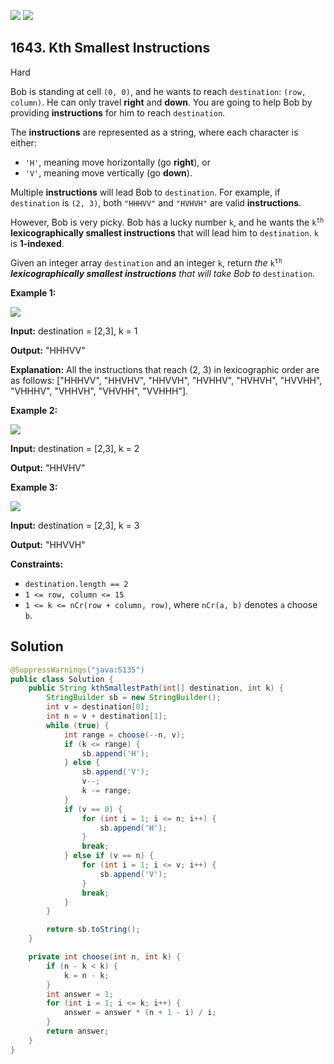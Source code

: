 [![](https://img.shields.io/github/stars/javadev/LeetCode-in-Java?label=Stars&style=flat-square)](https://github.com/javadev/LeetCode-in-Java)
[![](https://img.shields.io/github/forks/javadev/LeetCode-in-Java?label=Fork%20me%20on%20GitHub%20&style=flat-square)](https://github.com/javadev/LeetCode-in-Java/fork)

## 1643\. Kth Smallest Instructions

Hard

Bob is standing at cell `(0, 0)`, and he wants to reach `destination`: `(row, column)`. He can only travel **right** and **down**. You are going to help Bob by providing **instructions** for him to reach `destination`.

The **instructions** are represented as a string, where each character is either:

*   `'H'`, meaning move horizontally (go **right**), or
*   `'V'`, meaning move vertically (go **down**).

Multiple **instructions** will lead Bob to `destination`. For example, if `destination` is `(2, 3)`, both `"HHHVV"` and `"HVHVH"` are valid **instructions**.

However, Bob is very picky. Bob has a lucky number `k`, and he wants the <code>k<sup>th</sup></code> **lexicographically smallest instructions** that will lead him to `destination`. `k` is **1-indexed**.

Given an integer array `destination` and an integer `k`, return _the_ <code>k<sup>th</sup></code> _**lexicographically smallest instructions** that will take Bob to_ `destination`.

**Example 1:**

![](https://assets.leetcode.com/uploads/2020/10/12/ex1.png)

**Input:** destination = [2,3], k = 1

**Output:** "HHHVV"

**Explanation:** All the instructions that reach (2, 3) in lexicographic order are as follows: ["HHHVV", "HHVHV", "HHVVH", "HVHHV", "HVHVH", "HVVHH", "VHHHV", "VHHVH", "VHVHH", "VVHHH"].

**Example 2:**

**![](https://assets.leetcode.com/uploads/2020/10/12/ex2.png)**

**Input:** destination = [2,3], k = 2

**Output:** "HHVHV"

**Example 3:**

**![](https://assets.leetcode.com/uploads/2020/10/12/ex3.png)**

**Input:** destination = [2,3], k = 3

**Output:** "HHVVH"

**Constraints:**

*   `destination.length == 2`
*   `1 <= row, column <= 15`
*   `1 <= k <= nCr(row + column, row)`, where `nCr(a, b)` denotes `a` choose `b`.

## Solution

```java
@SuppressWarnings("java:S135")
public class Solution {
    public String kthSmallestPath(int[] destination, int k) {
        StringBuilder sb = new StringBuilder();
        int v = destination[0];
        int n = v + destination[1];
        while (true) {
            int range = choose(--n, v);
            if (k <= range) {
                sb.append('H');
            } else {
                sb.append('V');
                v--;
                k -= range;
            }
            if (v == 0) {
                for (int i = 1; i <= n; i++) {
                    sb.append('H');
                }
                break;
            } else if (v == n) {
                for (int i = 1; i <= v; i++) {
                    sb.append('V');
                }
                break;
            }
        }

        return sb.toString();
    }

    private int choose(int n, int k) {
        if (n - k < k) {
            k = n - k;
        }
        int answer = 1;
        for (int i = 1; i <= k; i++) {
            answer = answer * (n + 1 - i) / i;
        }
        return answer;
    }
}
```